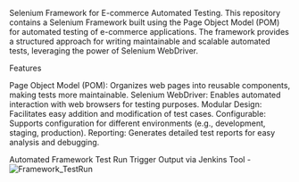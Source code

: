 Selenium Framework for E-commerce Automated Testing. This repository contains a Selenium Framework built using the Page Object Model (POM) for automated testing of e-commerce applications. The framework provides a structured approach for writing maintainable and scalable automated tests, leveraging the power of Selenium WebDriver.

Features

Page Object Model (POM): Organizes web pages into reusable components, making tests more maintainable.
Selenium WebDriver: Enables automated interaction with web browsers for testing purposes.
Modular Design: Facilitates easy addition and modification of test cases.
Configurable: Supports configuration for different environments (e.g., development, staging, production).
Reporting: Generates detailed test reports for easy analysis and debugging.


Automated Framework Test Run Trigger Output via Jenkins Tool -
![Framework_TestRun](https://github.com/Tharun-29/eCommerce-Test-Automation-POM-Framework/assets/60356829/564b93c3-acf3-4d77-ac44-5fdb3840bd4c)
